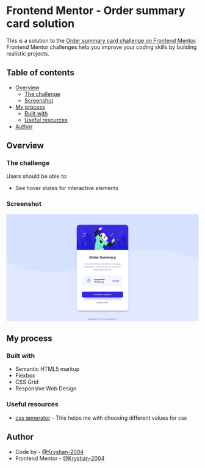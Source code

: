 # Frontend Mentor - Order summary card solution

This is a solution to the [Order summary card challenge on Frontend Mentor](https://www.frontendmentor.io/challenges/order-summary-component-QlPmajDUj). Frontend Mentor challenges help you improve your coding skills by building realistic projects.

## Table of contents

- [Overview](#overview)
  - [The challenge](#the-challenge)
  - [Screenshot](#screenshot)
- [My process](#my-process)
  - [Built with](#built-with)
  - [Useful resources](#useful-resources)
- [Author](#author)

## Overview

### The challenge

Users should be able to:

- See hover states for interactive elements

### Screenshot

![](./design/screenshot.png)

## My process

### Built with

- Semantic HTML5 markup
- Flexbox
- CSS Grid
- Responsive Web Design

### Useful resources

- [css generator](https://cssgenerator.pl) - This helps me with choosing different values ​​for css

## Author

- Code by - [@Krystian-2004](https://github.com/Krystian-2004)
- Frontend Mentor - [@Krystian-2004](https://www.frontendmentor.io/profile/Krystian-2004)
